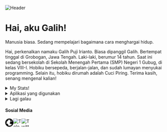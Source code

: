 ![Header](https://telegra.ph//file/e205a797b4599686909e2.jpg)
# Hai, aku Galih!
Manusia biasa. Sedang mempelajari bagaimana cara menghargai hidup.

Hai, perkenalkan namaku Galih Puji Irianto. Biasa dipanggil Galih. Bertempat tinggal di Grobogan, Jawa Tengah. Laki-laki, berumur 14 tahun.
Saat ini sedang bersekolah di Sekolah Menengah Pertama (SMP) Negeri 1 Gubug, di kelas VIII-I. Hobiku bersepeda, berjalan-jalan, dan sudah lumayan menyukai programming.
Selain itu, hobiku dirumah adalah Cuci Piring. Terima kasih, senang mengenal kalian!



<details>
<summary>My Stats!</summary>

[![Stats](https://github-readme-stats.vercel.app/api?username=galihpujiirianto&show_icons=true&theme=default)](https://github.com/galihpujiirianto/galihpujiirianto)
[![Languages](https://github-readme-stats.vercel.app/api/top-langs/?username=galihpujiirianto&layout=compact)](https://github.com/galihpujiirianto/galihpujiirianto)

</details>

<details>
<summary>Aplikasi yang digunakan</summary>

#### Bahasa yang dimengerti:
![CSS3](https://img.shields.io/badge/css3-%231572B6.svg?style=for-the-badge&logo=css3&logoColor=white)
![HTML5](https://img.shields.io/badge/html5-%23E34F26.svg?style=for-the-badge&logo=html5&logoColor=white)
![JavaScript](https://img.shields.io/badge/javascript-%23323330.svg?style=for-the-badge&logo=javascript&logoColor=%23F7DF1E)
![Python](https://img.shields.io/badge/python-3670A0?style=for-the-badge&logo=python&logoColor=ffdd54)

#### Bahasa yang sedang dipelajari:
![PHP](https://img.shields.io/badge/php-%23777BB4.svg?style=for-the-badge&logo=php&logoColor=white)
![TypeScript](https://img.shields.io/badge/typescript-%23007ACC.svg?style=for-the-badge&logo=typescript&logoColor=white)

#### OS & Aplikasi yang digunakan sehari-hari:
![Android](https://img.shields.io/badge/Android-3DDC84?style=for-the-badge&logo=android&logoColor=white)
![Windows](https://img.shields.io/badge/Windows-0078D6?style=for-the-badge&logo=windows&logoColor=white)
![Google Chrome](https://img.shields.io/badge/Google%20Chrome-4285F4?style=for-the-badge&logo=GoogleChrome&logoColor=white)
![Google Drive](https://img.shields.io/badge/Google%20Drive-4285F4?style=for-the-badge&logo=googledrive&logoColor=white)
![Spotify](https://img.shields.io/badge/Spotify-1ED760?style=for-the-badge&logo=spotify&logoColor=white)
![Adobe Photoshop](https://img.shields.io/badge/adobe%20photoshop-%2331A8FF.svg?style=for-the-badge&logo=adobe%20photoshop&logoColor=white)
![Adobe Lightroom](https://img.shields.io/badge/Adobe%20Lightroom-31A8FF.svg?style=for-the-badge&logo=Adobe%20Lightroom&logoColor=white)
![Adobe Premiere Pro](https://img.shields.io/badge/Adobe%20Premiere%20Pro-9999FF.svg?style=for-the-badge&logo=Adobe%20Premiere%20Pro&logoColor=white)

#### Teknologi yang (kadang) digunakan:
![MongoDB](https://img.shields.io/badge/MongoDB-%234ea94b.svg?style=for-the-badge&logo=mongodb&logoColor=white)
![Redis](https://img.shields.io/badge/redis-%23DD0031.svg?style=for-the-badge&logo=redis&logoColor=white)
![Repl.it](https://img.shields.io/badge/Repl.it-%230D101E.svg?style=for-the-badge&logo=replit&logoColor=white)
![Bootstrap](https://img.shields.io/badge/bootstrap-%23563D7C.svg?style=for-the-badge&logo=bootstrap&logoColor=white)
![Heroku](https://img.shields.io/badge/heroku-%23430098.svg?style=for-the-badge&logo=heroku&logoColor=white)
![Vercel](https://img.shields.io/badge/vercel-%23000000.svg?style=for-the-badge&logo=vercel&logoColor=white)
![Docker](https://img.shields.io/badge/docker-%230db7ed.svg?style=for-the-badge&logo=docker&logoColor=white)
![Git](https://img.shields.io/badge/git-%23F05033.svg?style=for-the-badge&logo=git&logoColor=white)
![Shell Script](https://img.shields.io/badge/shell_script-%23121011.svg?style=for-the-badge&logo=gnu-bash&logoColor=white)
![Visual Studio Code](https://img.shields.io/badge/Visual%20Studio%20Code-0078d7.svg?style=for-the-badge&logo=visual-studio-code&logoColor=white)

</details>

<details>
<summary>Lagi galau</summary>

[![spotify-github-profile](https://spotify-github-profile.vercel.app/api/view?uid=galihpujiirianto&cover_image=true&theme=natemoo-re&bar_color=53b14f&bar_color_cover=false)](https://spotify-github-profile.vercel.app/api/view?uid=galihpujiirianto&redirect=true)

</details>

#### Sosial Media
<a href="https://galihpujiirianto.vercel.app"><img alt="galihpujiirianto.vercel.app" align="left" height="26" width="26" src="https://raw.githubusercontent.com/iconic/open-iconic/master/svg/globe.svg"></a>
<a href="https://t.me/glixyr"><img alt="Telegram/glixyr" align="left" height="26" width="26" src="https://unpkg.com/simple-icons@v6/icons/telegram.svg"></a>
<a href="https://twitter.com/glixyr"><img alt="Twitter/@glixyr" align="left" height="26" width="26" src="https://unpkg.com/simple-icons@v6/icons/twitter.svg"></a>
